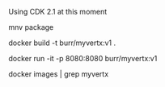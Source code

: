 Using CDK 2.1 at this moment

mnv package

docker build -t burr/myvertx:v1 .

docker run -it -p 8080:8080 burr/myvertx:v1

docker images | grep myvertx

